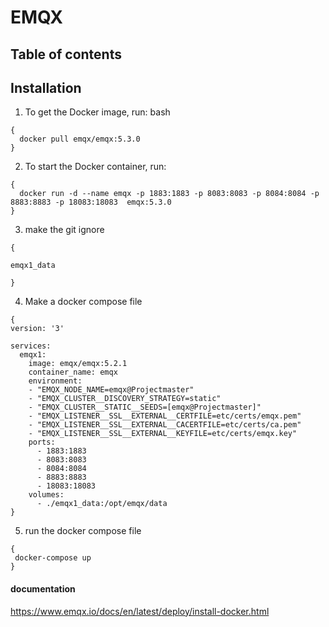 # EMQX 

## Table of contents


## Installation

1. To get the Docker image, run: bash

``` YML
{
  docker pull emqx/emqx:5.3.0
}
```

2. To start the Docker container, run:

``` YML
{
  docker run -d --name emqx -p 1883:1883 -p 8083:8083 -p 8084:8084 -p 8883:8883 -p 18083:18083  emqx:5.3.0
}
```

3. make the git ignore
``` YML
{

emqx1_data

}
```


4. Make a docker compose file
``` YML
{
version: '3'

services:
  emqx1:
    image: emqx/emqx:5.2.1
    container_name: emqx
    environment:
    - "EMQX_NODE_NAME=emqx@Projectmaster"
    - "EMQX_CLUSTER__DISCOVERY_STRATEGY=static"
    - "EMQX_CLUSTER__STATIC__SEEDS=[emqx@Projectmaster]"
    - "EMQX_LISTENER__SSL__EXTERNAL__CERTFILE=etc/certs/emqx.pem"
    - "EMQX_LISTENER__SSL__EXTERNAL__CACERTFILE=etc/certs/ca.pem"
    - "EMQX_LISTENER__SSL__EXTERNAL__KEYFILE=etc/certs/emqx.key"
    ports:
      - 1883:1883
      - 8083:8083
      - 8084:8084
      - 8883:8883
      - 18083:18083 
    volumes:
      - ./emqx1_data:/opt/emqx/data
}
```

5. run the docker compose  file

``` YML
{
 docker-compose up
}
```

#### documentation
https://www.emqx.io/docs/en/latest/deploy/install-docker.html
